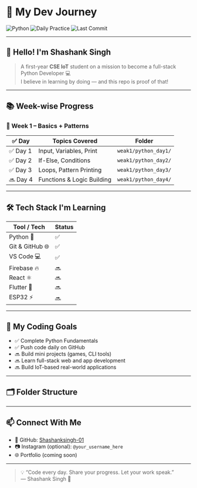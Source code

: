 # 🚀 My Dev Journey

![Python](https://img.shields.io/badge/Code-Python-blue?style=flat-square&logo=python)
![Daily Practice](https://img.shields.io/badge/Daily%20Practice-ON-green?style=flat-square)
![Last Commit](https://img.shields.io/github/last-commit/Shashanksingh-01/Dev-journey?style=flat-square)

---

## 👋 Hello! I'm **Shashank Singh**

> A first-year **CSE IoT** student on a mission to become a full-stack Python Developer 💻  
> I believe in learning by doing — and this repo is proof of that!

---

## 📚 Week-wise Progress

### 🔸 Week 1 – Basics + Patterns

| ✅ Day | Topics Covered | Folder |
|-------|----------------|--------|
| ✅ Day 1 | Input, Variables, Print | `weak1/python_day1/` |
| ✅ Day 2 | If-Else, Conditions | `weak1/python_day2/` |
| ✅ Day 3 | Loops, Pattern Printing | `weak1/python_day3/` |
| 🔜 Day 4 | Functions & Logic Building | `weak1/python_day4/` |

---

## 🛠️ Tech Stack I'm Learning

| Tool / Tech     | Status |
|-----------------|--------|
| Python 🐍        | ✅ |
| Git & GitHub 🌐 | ✅ |
| VS Code 💻       | ✅ |
| Firebase 🔥      | 🔜 |
| React ⚛️         | 🔜 |
| Flutter 📱       | 🔜 |
| ESP32 ⚡         | 🔜 |

---

## 🎯 My Coding Goals

- ✅ Complete Python Fundamentals
- ✅ Push code daily on GitHub
- 🔜 Build mini projects (games, CLI tools)
- 🔜 Learn full-stack web and app development
- 🔜 Build IoT-based real-world applications

---

## 🗂️ Folder Structure


---

## 📫 Connect With Me

- 🔗 GitHub: [Shashanksingh-01](https://github.com/Shashanksingh-01)
- 📷 Instagram (optional): `@your_username_here`
- 🌐 Portfolio (coming soon)

---

> 💡 “Code every day. Share your progress. Let your work speak.”  
> — Shashank Singh 🚀

